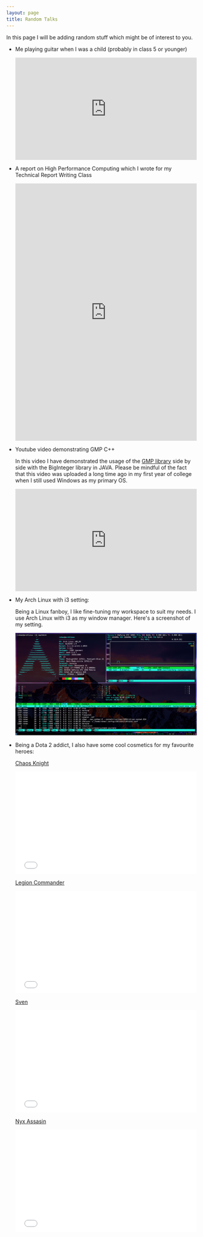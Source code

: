 ```yaml
---
layout: page
title: Random Talks
---
```


In this page I will be adding random stuff which might be of interest to you.

*	Me playing guitar when I was a child (probably in class 5 or younger)

	<style>.embed-container { position: relative; padding-bottom: 56.25%; height: 0; overflow: hidden; max-width: 100%; } .embed-container iframe, .embed-container object, .embed-container embed { position: absolute; top: 0; left: 0; width: 100%; height: 100%; }</style><div class='embed-container'><iframe src='https://player.vimeo.com/video/344354822' frameborder='0' webkitAllowFullScreen mozallowfullscreen allowFullScreen></iframe></div>

*	A report on High Performance Computing which I wrote for my Technical Report Writing Class

	<div style="left: 0; width: 100%; height: 0; position: relative; padding-bottom: 141.4214%;"><iframe src="https://drive.google.com/file/d/1h-iVCAsfryl23HhJGZQcGsNJ1rTj2JRU/preview?usp=embed_googleplus" style="border: 0; top: 0; left: 0; width: 100%; height: 100%; position: absolute;" allowfullscreen allow="autoplay; encrypted-media"></iframe></div>

*	Youtube video demonstrating GMP C++

	In this video I have demonstrated the usage of the [GMP library](https://gmplib.org/) side by side with the BigInteger library in JAVA. Please be mindful of the fact that this video was uploaded a long time ago in my first year of college when I still used Windows as my primary OS.

	<style>.embed-container { position: relative; padding-bottom: 56.25%; height: 0; overflow: hidden; max-width: 100%; } .embed-container iframe, .embed-container object, .embed-container embed { position: absolute; top: 0; left: 0; width: 100%; height: 100%; }</style><div class='embed-container'><iframe src='https://www.youtube.com/embed/C2RKwXYovkQ' frameborder='0' allowfullscreen></iframe></div>

*	My Arch Linux with i3 setting:

	Being a Linux fanboy, I like fine-tuning my workspace to suit my needs. I use Arch Linux with i3 as my window manager. Here's a screenshot of my setting.

	![Screenshot](/assets/pictures/image9.png)

*	Being a Dota 2 addict, I also have some cool cosmetics for my favourite heroes:

	[Chaos Knight](https://dota2.gamepedia.com/Chaos_Knight)

	<div><div style="left: 0; width: 100%; height: 0; position: relative; padding-bottom: 56.25%;"><iframe src="//cdn.iframe.ly/U6HDlKw?media=1" style="border: 0; top: 0; left: 0; width: 100%; height: 100%; position: absolute;" allowfullscreen allow="autoplay; encrypted-media"></iframe></div></div><script async src="//cdn.iframe.ly/embed.js" charset="utf-8"></script>

	[Legion Commander](https://dota2.gamepedia.com/Legion_Commander)

	<div><div style="left: 0; width: 100%; height: 0; position: relative; padding-bottom: 56.25%;"><iframe src="//cdn.iframe.ly/dHiS2fg?media=1" style="border: 0; top: 0; left: 0; width: 100%; height: 100%; position: absolute;" allowfullscreen allow="autoplay; encrypted-media"></iframe></div></div><script async src="//cdn.iframe.ly/embed.js" charset="utf-8"></script>

	[Sven](https://dota2.gamepedia.com/Sven)

	<div><div style="left: 0; width: 100%; height: 0; position: relative; padding-bottom: 56.25%;"><iframe src="//cdn.iframe.ly/o0YW8Hd?media=1" style="border: 0; top: 0; left: 0; width: 100%; height: 100%; position: absolute;" allowfullscreen allow="autoplay; encrypted-media"></iframe></div></div><script async src="//cdn.iframe.ly/embed.js" charset="utf-8"></script>

	[Nyx Assasin](https://dota2.gamepedia.com/Nyx_Assassin)

	<div><div style="left: 0; width: 100%; height: 0; position: relative; padding-bottom: 56.25%;"><iframe src="//cdn.iframe.ly/Yb5D9PQ?media=1" style="border: 0; top: 0; left: 0; width: 100%; height: 100%; position: absolute;" allowfullscreen allow="autoplay; encrypted-media"></iframe></div></div><script async src="//cdn.iframe.ly/embed.js" charset="utf-8"></script>